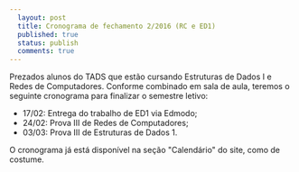 ```yaml
---
  layout: post
  title: Cronograma de fechamento 2/2016 (RC e ED1)
  published: true
  status: publish
  comments: true
---
```


Prezados alunos do TADS que estão cursando Estruturas de Dados I e Redes de Computadores.
Conforme combinado em sala de aula, teremos o seguinte cronograma para finalizar o semestre letivo:

* 17/02: Entrega do trabalho de ED1 via Edmodo;
* 24/02: Prova III de Redes de Computadores;
* 03/03: Prova III de Estruturas de Dados 1.

O cronograma já está disponível na seção "Calendário" do site, como de costume.
